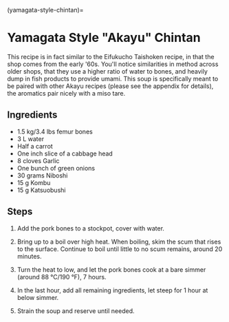 (yamagata-style-chintan)=
# Yamagata Style "Akayu" Chintan

This recipe is in fact similar to the Eifukucho Taishoken recipe, in that the
shop comes from the early '60s. You'll notice similarities in method across
older shops, that they use a higher ratio of water to bones, and heavily dump in
fish products to provide umami. This soup is specifically meant to be paired
with other Akayu recipes (please see the appendix for details), the aromatics
pair nicely with a miso tare. 

## Ingredients

* 1.5 kg/3.4 lbs femur bones
* 3 L water
* Half a carrot
* One inch slice of a cabbage head
* 8 cloves Garlic
* One bunch of green onions
* 30 grams Niboshi
* 15 g Kombu
* 15 g Katsuobushi

## Steps

1. Add the pork bones to a stockpot, cover with water.

2. Bring up to a boil over high heat. When boiling, skim the scum that rises to
   the surface. Continue to boil until little to no scum remains, around 20
   minutes.

3. Turn the heat to low, and let the pork bones cook at a bare simmer (around 88
   °C/190 °F), 7 hours.

4. In the last hour, add all remaining ingredients, let steep for 1 hour at
   below simmer.

5. Strain the soup and reserve until needed. 